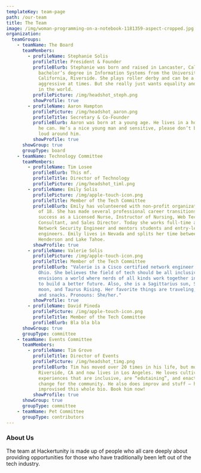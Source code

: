 ```yaml
---
templateKey: team-page
path: /our-team
title: The Team
image: /img/woman-programming-on-a-notebook-1181359-aspect-cropped.jpg
organization:
  teamGroups:
    - teamName: The Board
      teamMembers:
        - profileName: Stephanie Solis
          profileTitle: President & Founder
          profileBlurb: Stephanie was born and raised in Lancaster, California and has a
            bachelor’s degree in Information Systems from the University of
            California, Riverside. She plays roller derby and can be a bit
            aggressive at times. But she really just wants equality and justice
            in the world.
          profilePicture: /img/headshot_steph.png
          showProfile: true
        - profileName: Aaron Hampton
          profilePicture: /img/headshot_aaron.png
          profileTitle: Secretary & Co-Founder
          profileBlurb: Aaron was born at a young age. He lives in a house and works when
            he can. He’s a nice young man and sensitive, please don’t be too
            loud around him.
          showProfile: true
      showGroup: true
      groupType: board
    - teamName: Technology Committee
      teamMembers:
        - profileName: Tim Losee
          profileBlurb: This mf.
          profileTitle: Director of Technology
          profilePicture: /img/headshot_timl.png
        - profileName: Emily Solis
          profilePicture: /img/apple-touch-icon.png
          profileTitle: Member of the Tech Committee
          profileBlurb: Emily has volunteered with non-profit organizations since the age
            of 18. She has made several professional career transitions, finding
            success as a Licensed Nurse, Instructor of Nursing, Web Technology
            Consultant, and Sales Director. Today she works full-time as a
            Network Security Engineer and mentors students and entry-level
            engineers. Emily lives in Nevada and splits her time between
            Henderson and Lake Tahoe.
          showProfile: true
        - profileName: Valerie Solis
          profilePicture: /img/apple-touch-icon.png
          profileTitle: Member of the Tech Committee
          profileBlurb: "Valerie is a Cisco certified network engineer based in Columbus,
            Ohio. She believes the field of tech should be all inclusive and
            envisions a world where nerds of all kinds work together in harmony
            to build a better future. Also, she is a Sagittarius sun, Scorpio
            moon, and Taurus Rising. Her favorite things are traveling, Netflix,
            and snacks. Pronouns: She/her."
          showProfile: true
        - profileName: David Pineda
          profilePicture: /img/apple-touch-icon.png
          profileTitle: Member of the Tech Committee
          profileBlurb: Bla bla bla
      showGroup: true
      groupType: committee
    - teamName: Events Committee
      teamMembers:
        - profileName: Tim Grove
          profileTitle: Director of Events
          profilePicture: /img/headshot_timg.png
          profileBlurb: Tim has moved over 20 times in his life, but mostly grew up in
            Riverside, CA and now lives in Los Angeles. He loves cultivating
            experiences that are inclusive, are “edutaining”, and enact positive
            change for the community. He also does improv and stuff — he even
            improvised this whole bio. Book him now!
          showProfile: true
      showGroup: true
      groupType: committee
    - teamName: Pet Committee
      groupType: contributors
---
```

### About Us

The team at Hackertunity is made up of people who all care deeply about providing opportunities for those who have traditionally been left out of the tech industry.